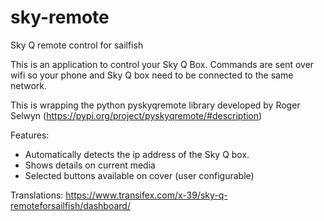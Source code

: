 # sky-remote
Sky Q remote control for sailfish

This is an application to control your Sky Q Box. Commands are sent over wifi so your phone and Sky Q box need to be connected to the same network.

This is wrapping the python pyskyqremote library developed by Roger Selwyn (https://pypi.org/project/pyskyqremote/#description) 
 

Features:
- Automatically detects the ip address of the Sky Q box. 
- Shows details on current media
- Selected buttons available on cover (user configurable)

Translations:  https://www.transifex.com/x-39/sky-q-remoteforsailfish/dashboard/